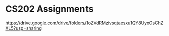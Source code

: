 # CS202 Assignments
https://drive.google.com/drive/folders/1oZVdRMzivsqtaesxu1QY8UyxOsChZXL5?usp=sharing
